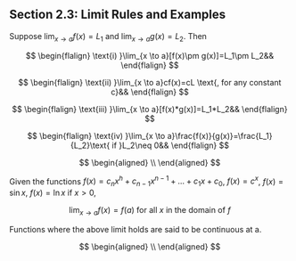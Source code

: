## Section 2.3: Limit Rules and Examples

Suppose $\lim_{x \to a}f(x)=L_1$ and $\lim_{x \to a}g(x)=L_2$. Then

$$
\begin{flalign}
\text{i) }\lim_{x \to a}[f(x)\pm g(x)]=L_1\pm L_2&&
\end{flalign}
$$

$$
\begin{flalign}
\text{ii) }\lim_{x \to a}cf(x)=cL \text{, for any constant c}&&
\end{flalign}
$$

$$
\begin{flalign}
\text{iii) }\lim_{x \to a}[f(x)*g(x)]=L_1*L_2&&
\end{flalign}
$$

$$
\begin{flalign}
\text{iv) }\lim_{x \to a}\frac{f(x)}{g(x)}=\frac{L_1}{L_2}\text{ if }L_2\neq 0&&
\end{flalign}
$$

$$
\begin{aligned}
\\
\end{aligned}
$$

Given the functions $f(x)=c_nx^h+c_{n-1}x^{n-1}+...+c_1x+c_0$, $f(x)=c^x$, $f(x)=\sin{x}$, $f(x)=\ln{x}\text{ if }x>0$, 

$$
\lim_{x \to a}f(x)=f(a)\text{ for all }x\text{ in the domain of }f
$$

Functions where the above limit holds are said to be continuous at a.

$$
\begin{aligned}
\\
\end{aligned}
$$


